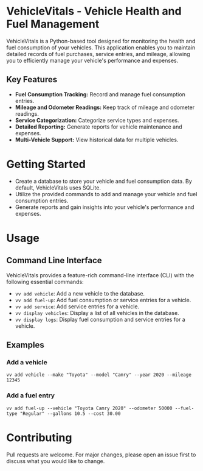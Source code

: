 # VehicleVitals - Vehicle Health and Fuel Management

VehicleVitals is a Python-based tool designed for monitoring the health and fuel consumption of your vehicles. This application enables you to maintain detailed records of fuel purchases, service entries, and mileage, allowing you to efficiently manage your vehicle's performance and expenses.

## Key Features

- **Fuel Consumption Tracking:** Record and manage fuel consumption entries.
- **Mileage and Odometer Readings:** Keep track of mileage and odometer readings.
- **Service Categorization:** Categorize service types and expenses.
- **Detailed Reporting:** Generate reports for vehicle maintenance and expenses.
- **Multi-Vehicle Support:** View historical data for multiple vehicles.

# Getting Started
- Create a database to store your vehicle and fuel consumption data. By default, VehicleVitals uses SQLite.
- Utilize the provided commands to add and manage your vehicle and fuel consumption entries.
- Generate reports and gain insights into your vehicle's performance and expenses.

# Usage
## Command Line Interface
VehicleVitals provides a feature-rich command-line interface (CLI) with the following essential commands:
- ```vv add vehicle```: Add a new vehicle to the database.
- ```vv add fuel-up```: Add fuel consumption or service entries for a vehicle.
- ```vv add service```: Add service entries for a vehicle.
- ```vv display vehicles```: Display a list of all vehicles in the database.
- ```vv display logs```: Display fuel consumption and service entries for a vehicle.

## Examples

### Add a vehicle
```vv add vehicle --make "Toyota" --model "Camry" --year 2020 --mileage 12345```

### Add a fuel entry
```vv add fuel-up --vehicle "Toyota Camry 2020" --odometer 50000 --fuel-type "Regular" --gallons 10.5 --cost 30.00```

# Contributing
Pull requests are welcome. For major changes, please open an issue first to discuss what you would like to change.
